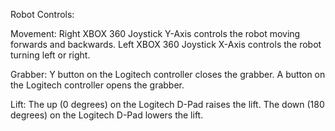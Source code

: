 Robot Controls:

Movement:
Right XBOX 360 Joystick Y-Axis controls the robot moving forwards and backwards.
Left XBOX 360 Joystick X-Axis controls the robot turning left or right.

Grabber:
Y button on the Logitech controller closes the grabber.
A button on the Logitech controller opens the grabber.

Lift:
The up (0 degrees) on the Logitech D-Pad raises the lift.
The down (180 degrees) on the Logitech D-Pad lowers the lift.